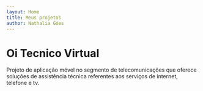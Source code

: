 ```yaml
---
layout: Home
title: Meus projetos
author: Nathalia Góes 
---
```

<h1> Oi Tecnico Virtual </h1>
<p> Projeto de aplicação móvel no segmento de telecomunicações que oferece soluções de assistência técnica referentes aos serviços de internet, telefone e tv. </p>